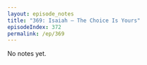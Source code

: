 ```yaml
---
layout: episode_notes
title: "369: Isaiah — The Choice Is Yours"
episodeIndex: 372
permalink: /ep/369
---
```

No notes yet.
